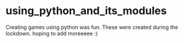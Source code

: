# using_python_and_its_modules
Creating games using python was fun.
These were created during the lockdown.
hoping to add moreeeee :)
